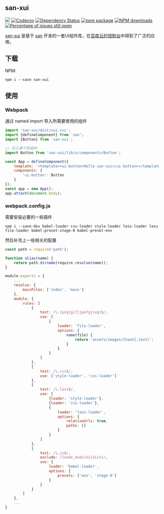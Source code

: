 ## san-xui

[![](https://img.shields.io/travis/ecomfe/san-xui.svg?style=flat-square)](https://travis-ci.org/ecomfe/san-xui)
[![Codecov](https://img.shields.io/codecov/c/github/ecomfe/san-xui/master.svg?style=flat-square)](https://codecov.io/gh/ecomfe/san-xui/branch/master)
[![Dependency Status](https://img.shields.io/gemnasium/react-component/trigger.svg?style=flat-square)](https://gemnasium.com/ecomfe/san-xui)
[![npm package](https://img.shields.io/npm/v/san-xui.svg?style=flat-square)](https://www.npmjs.org/package/san-xui)
[![NPM downloads](http://img.shields.io/npm/dm/san-xui.svg?style=flat-square)](https://npmjs.org/package/san-xui)
[![Percentage of issues still open](http://isitmaintained.com/badge/open/ecomfe/san-xui.svg)](http://isitmaintained.com/project/ecomfe/san-xui "Percentage of issues still open")

[san-xui](http://ecomfe.github.io/san-xui/) 是基于 [san](http://ecomfe.github.io/san/) 开发的一套UI组件库，在[百度云的控制台](https://console.bce.baidu.com)中得到了广泛的应用。

## 下载

NPM:

```
npm i --save san-xui
```

## 使用

### Webpack

通过 named import 导入所需要使用的组件

```js
import 'san-xui/dist/xui.css';
import {defineComponent} from 'san';
import {Button} from 'san-xui';

// 引入单个的组件
import Button from 'san-xui/lib/x/components/Button';

const App = defineComponent({
    template: `<template><ui-button>Hello san-xui</ui-button></template>`,
    components: {
        'ui-button': Button
    }
});
const app = new App();
app.attach(document.body);
```

### webpack.config.js

需要安装必要的一些插件

```
npm i --save-dev babel-loader css-loader style-loader less-loader less file-loader babel-preset-stage-0 babel-preset-env
```

然后补充上一些相关的配置

```js
const path = require('path');

function alias(name) {
    return path.dirname(require.resolve(name));
}

module.exports = {
    ...
    resolve: {
        mainFiles: ['index', 'main']
    },
    module: {
        rules: [
            {
                test: /\.(png|gif|jpe?g|svg)$/,
                use: [
                    {
                        loader: 'file-loader',
                        options: {
                            name(file) {
                                return 'assets/images/[hash].[ext]';
                            }
                        }
                    }
                ]
            },
            {
                test: /\.css$/,
                use: ['style-loader', 'css-loader']
            },
            {
                test: /\.less$/,
                use: [
                    {loader: 'style-loader'},
                    {loader: 'css-loader'},
                    {
                        loader: 'less-loader',
                        options: {
                            relativeUrls: true,
                            paths: []
                        }
                    }
                ]
            },
            {
                test: /\.js$/,
                exclude: /(node_modules|dist)/,
                use: {
                    loader: 'babel-loader',
                    options: {
                        presets: ['env', 'stage-0']
                    }
                }
            }
        ]
    },
    ...
}
```
